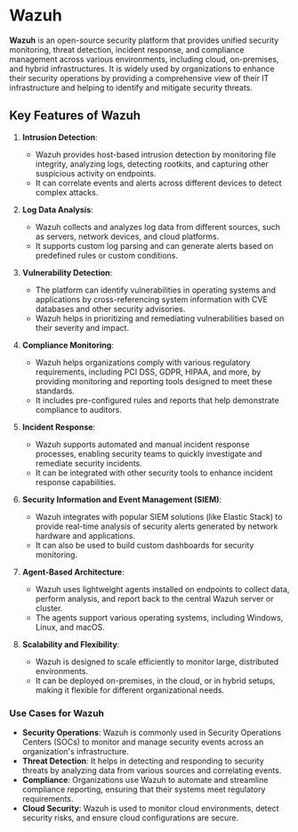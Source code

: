 # Wazuh

**Wazuh** is an open-source security platform that provides unified security monitoring, threat detection, incident response, and compliance management across various environments, including cloud, on-premises, and hybrid infrastructures. It is widely used by organizations to enhance their security operations by providing a comprehensive view of their IT infrastructure and helping to identify and mitigate security threats.

## Key Features of Wazuh

1. **Intrusion Detection**:
   - Wazuh provides host-based intrusion detection by monitoring file integrity, analyzing logs, detecting rootkits, and capturing other suspicious activity on endpoints.
   - It can correlate events and alerts across different devices to detect complex attacks.

2. **Log Data Analysis**:
   - Wazuh collects and analyzes log data from different sources, such as servers, network devices, and cloud platforms.
   - It supports custom log parsing and can generate alerts based on predefined rules or custom conditions.

3. **Vulnerability Detection**:
   - The platform can identify vulnerabilities in operating systems and applications by cross-referencing system information with CVE databases and other security advisories.
   - Wazuh helps in prioritizing and remediating vulnerabilities based on their severity and impact.

4. **Compliance Monitoring**:
   - Wazuh helps organizations comply with various regulatory requirements, including PCI DSS, GDPR, HIPAA, and more, by providing monitoring and reporting tools designed to meet these standards.
   - It includes pre-configured rules and reports that help demonstrate compliance to auditors.

5. **Incident Response**:
   - Wazuh supports automated and manual incident response processes, enabling security teams to quickly investigate and remediate security incidents.
   - It can be integrated with other security tools to enhance incident response capabilities.

6. **Security Information and Event Management (SIEM)**:
   - Wazuh integrates with popular SIEM solutions (like Elastic Stack) to provide real-time analysis of security alerts generated by network hardware and applications.
   - It can also be used to build custom dashboards for security monitoring.

7. **Agent-Based Architecture**:
   - Wazuh uses lightweight agents installed on endpoints to collect data, perform analysis, and report back to the central Wazuh server or cluster.
   - The agents support various operating systems, including Windows, Linux, and macOS.

8. **Scalability and Flexibility**:
   - Wazuh is designed to scale efficiently to monitor large, distributed environments.
   - It can be deployed on-premises, in the cloud, or in hybrid setups, making it flexible for different organizational needs.

### Use Cases for Wazuh

- **Security Operations**: Wazuh is commonly used in Security Operations Centers (SOCs) to monitor and manage security events across an organization's infrastructure.
- **Threat Detection**: It helps in detecting and responding to security threats by analyzing data from various sources and correlating events.
- **Compliance**: Organizations use Wazuh to automate and streamline compliance reporting, ensuring that their systems meet regulatory requirements.
- **Cloud Security**: Wazuh is used to monitor cloud environments, detect security risks, and ensure cloud configurations are secure.
